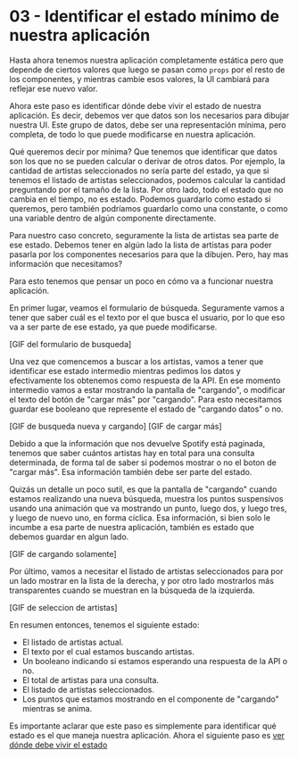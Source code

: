# 03 - Identificar el estado mínimo de nuestra aplicación

Hasta ahora tenemos nuestra aplicación completamente estática pero que depende de ciertos valores que luego se pasan como `props` por el resto de los componentes, y mientras cambie esos valores, la UI cambiará para reflejar ese nuevo valor.

Ahora este paso es identificar dónde debe vivir el estado de nuestra aplicación. Es decir, debemos ver que datos son los necesarios para dibujar nuestra UI. Este grupo de datos, debe ser una representación mínima, pero completa, de todo lo que puede modificarse en nuestra aplicación.

Qué queremos decir por mínima? Que tenemos que identificar que datos son los que no se pueden calcular o derivar de otros datos. Por ejemplo, la cantidad de artistas seleccionados no sería parte del estado, ya que si tenemos el listado de artistas seleccionados, podemos calcular la cantidad preguntando por el tamaño de la lista. Por otro lado, todo el estado que no cambia en el tiempo, no es estado. Podemos guardarlo como estado si queremos, pero también podríamos guardarlo como una constante, o como una variable dentro de algún componente directamente.

Para nuestro caso concreto, seguramente la lista de artistas sea parte de ese estado. Debemos tener en algún lado la lista de artistas para poder pasarla por los componentes necesarios para que la dibujen. Pero, hay mas información que necesitamos?

Para esto tenemos que pensar un poco en cómo va a funcionar nuestra aplicación.

En primer lugar, veamos el formulario de búsqueda. Seguramente vamos a tener que saber cuál es el texto por el que busca el usuario, por lo que eso va a ser parte de ese estado, ya que puede modificarse.

[GIF del formulario de busqueda]

Una vez que comencemos a buscar a los artistas, vamos a tener que identificar ese estado intermedio mientras pedimos los datos y efectivamente los obtenemos como respuesta de la API. En ese momento intermedio vamos a estar mostrando la pantalla de "cargando", o modificar el texto del botón de "cargar más" por "cargando". Para esto necesitamos guardar ese booleano que represente el estado de "cargando datos" o no.

[GIF de busqueda nueva y cargando]
[GIF de cargar más]

Debido a que la información que nos devuelve Spotify está paginada, tenemos que saber cuántos artistas hay en total para una consulta determinada, de forma tal de saber si podemos mostrar o no el boton de "cargar más". Esa información también debe ser parte del estado.

Quizás un detalle un poco sutil, es que la pantalla de "cargando" cuando estamos realizando una nueva búsqueda, muestra los puntos suspensivos usando una animación que va mostrando un punto, luego dos, y luego tres, y luego de nuevo uno, en forma cíclica. Esa información, si bien solo le incumbe a esa parte de nuestra aplicación, también es estado que debemos guardar en algun lado.

[GIF de cargando solamente]

Por último, vamos a necesitar el listado de artistas seleccionados para por un lado mostrar en la lista de la derecha, y por otro lado mostrarlos más transparentes cuando se muestran en la búsqueda de la izquierda.

[GIF de seleccion de artistas]

En resumen entonces, tenemos el siguiente estado:

* El listado de artistas actual.
* El texto por el cual estamos buscando artistas.
* Un booleano indicando si estamos esperando una respuesta de la API o no.
* El total de artistas para una consulta.
* El listado de artistas seleccionados.
* Los puntos que estamos mostrando en el componente de "cargando" mientras se anima.

Es importante aclarar que este paso es simplemente para identificar qué estado es el que maneja nuestra aplicación. Ahora el siguiente paso es [ver dónde debe vivir el estado](./04-donde-debe-vivir-el-estado.md)